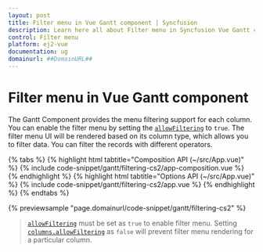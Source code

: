 ```yaml
---
layout: post
title: Filter menu in Vue Gantt component | Syncfusion
description: Learn here all about Filter menu in Syncfusion Vue Gantt component of Syncfusion Essential JS 2 and more.
control: Filter menu 
platform: ej2-vue
documentation: ug
domainurl: ##DomainURL##
---
```


# Filter menu in Vue Gantt component

The Gantt Component provides the menu filtering support for each column. You can enable the filter menu by setting the [`allowFiltering`](https://ej2.syncfusion.com/vue/documentation/api/gantt/#allowfiltering) to `true`. The filter menu UI will be rendered based on its column type, which allows you to filter data. You can filter the records with different operators.

{% tabs %}
{% highlight html tabtitle="Composition API (~/src/App.vue)" %}
{% include code-snippet/gantt/filtering-cs2/app-composition.vue %}
{% endhighlight %}
{% highlight html tabtitle="Options API (~/src/App.vue)" %}
{% include code-snippet/gantt/filtering-cs2/app.vue %}
{% endhighlight %}
{% endtabs %}
        
{% previewsample "page.domainurl/code-snippet/gantt/filtering-cs2" %}

>[`allowFiltering`](https://ej2.syncfusion.com/vue/documentation/api/gantt/#allowfiltering) must be set as `true` to enable filter menu.
>Setting [`columns.allowFiltering`](https://ej2.syncfusion.com/vue/documentation/api/gantt/column/#allowfiltering) as `false` will prevent filter menu rendering for a particular column.